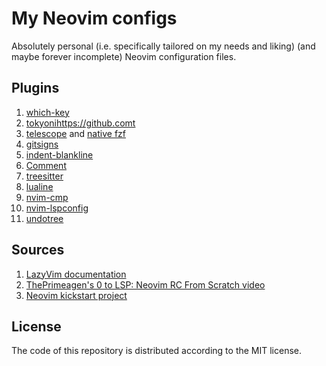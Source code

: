 # My Neovim configs

Absolutely personal (i.e. specifically tailored on my needs and liking) (and maybe forever incomplete) Neovim configuration files.

## Plugins
1. [which-key](https://github.com/folke/which-key.nvim)
2. [tokyonihttps://github.comt](gh/folke/tokyonight.nvim)
3. [telescope](https://github.com/nvim-telescope/telescope.nvim) and [native fzf](gh/nvim-telescope/telescope-fzf-native.nvim)
4. [gitsigns](https://github.com/lewis6991/gitsigns.nvim)
5. [indent-blankline](https://github.com/lukas-reineke/indent-blankline.nvim)
6. [Comment](https://github.com/numToStr/Comment.nvim)
7. [treesitter](https://github.com/nvim-treesitter/nvim-treesitter)
8. [lualine](https://github.com/nvim-lualine/lualine.nvm)
9. [nvim-cmp](https://github.com/hrsh7th/nvim-cmp)
10. [nvim-lspconfig](https://github.com/neovim/nvim-lspconfig)
11. [undotree](https://github.com/mbbill/undotree)

## Sources
1. [LazyVim documentation](https://www.lazyvim.org/)
2. [ThePrimeagen's 0 to LSP: Neovim RC From Scratch video](https://www.youtube.com/watch?v=w7i4amO_zaE)
3. [Neovim kickstart project](https://github.com/nvim-lua/kickstart.nvim)

## License
The code of this repository is distributed according to the MIT license.
